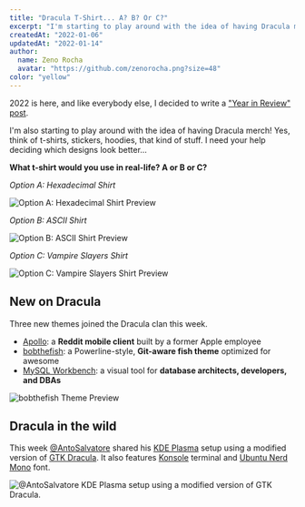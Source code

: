 ```yaml
---
title: "Dracula T-Shirt... A? B? Or C?"
excerpt: "I'm starting to play around with the idea of having Dracula merch! Now I need your help deciding which designs look better."
createdAt: "2022-01-06"
updatedAt: "2022-01-14"
author:
  name: Zeno Rocha
  avatar: "https://github.com/zenorocha.png?size=48"
color: "yellow"
---
```


2022 is here, and like everybody else, I decided to write a ["Year in Review" post](/blog/2021-year-in-review).

I'm also starting to play around with the idea of having Dracula merch! Yes, think of t-shirts, stickers, hoodies, that kind of stuff. I need your help deciding which designs look better...

**What t-shirt would you use in real-life? A or B or C?**

_Option A: Hexadecimal Shirt_

![Option A: Hexadecimal Shirt Preview](/static/img/blog/dracula-t-shirt-a-b-or-c-a.png)

_Option B: ASCII Shirt_

![Option B: ASCII Shirt Preview](/static/img/blog/dracula-t-shirt-a-b-or-c-b.png)

_Option C: Vampire Slayers Shirt_

![Option C: Vampire Slayers Shirt Preview](/static/img/blog/dracula-t-shirt-a-b-or-c-c.png)

## New on Dracula

Three new themes joined the Dracula clan this week.

- [Apollo](/apollo): a **Reddit mobile client** built by a former Apple employee
- [bobthefish](/bobthefish): a Powerline-style, **Git-aware fish theme** optimized for awesome
- [MySQL Workbench](/mysql-workbench): a visual tool for **database architects, developers, and DBAs**

![bobthefish Theme Preview](/static/img/blog/dracula-t-shirt-a-b-or-c-d.png)

## Dracula in the wild

This week [@AntoSalvatore](https://www.reddit.com/r/unixporn/comments/rpanqw/kde_plasma_i_made_a_new_dracula_theme_because_the/) shared his [KDE Plasma](https://kde.org/plasma-desktop/) setup using a modified version of [GTK Dracula](/gtk). It also features [Konsole](/konsole) terminal and [Ubuntu Nerd Mono](https://www.nerdfonts.com/font-downloads) font.

![@AntoSalvatore KDE Plasma setup using a modified version of GTK Dracula.](/static/img/blog/dracula-t-shirt-a-b-or-c-e.png)